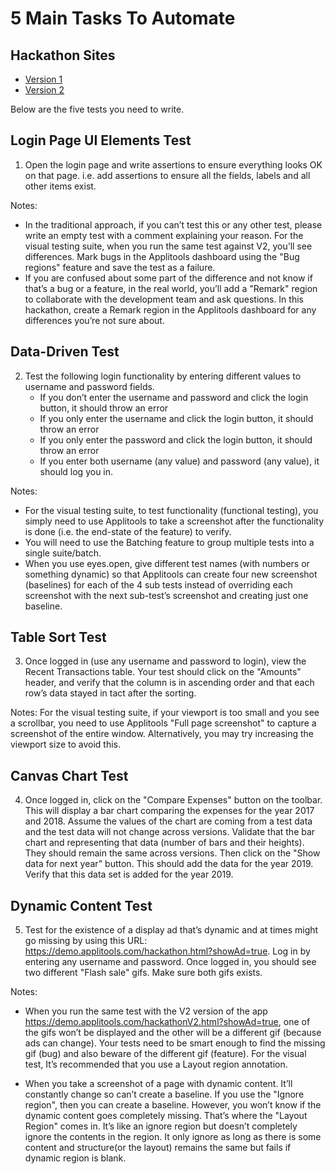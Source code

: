 # 5 Main Tasks To Automate

## Hackathon Sites

* [Version 1](https://demo.applitools.com/hackathon.html)
* [Version 2](https://demo.applitools.com/hackathonV2.html)

Below are the five tests you need to write.

## Login Page UI Elements Test

1. Open the login page and write assertions to ensure everything looks OK on that page. i.e. add assertions to ensure all the fields, labels and all other items exist.

Notes:

* In the traditional approach, if you can’t test this or any other test, please write an empty test with a comment explaining your reason. For the visual testing suite, when you run the same test against V2, you’ll see differences. Mark bugs in the Applitools dashboard using the "Bug regions" feature and save the test as a failure.
* If you are confused about some part of the difference and not know if that’s a bug or a feature, in the real world, you’ll add a "Remark" region to collaborate with the development team and ask questions. In this hackathon, create a Remark region in the Applitools dashboard for any differences you’re not sure about.

## Data-Driven Test

2. Test the following login functionality by entering different values to username and password fields.
    * If you don’t enter the username and password and click the login button, it should throw an error
    * If you only enter the username and click the login button, it should throw an error
    * If you only enter the password and click the login button, it should throw an error
    * If you enter both username (any value) and password (any value), it should log you in.

Notes:

* For the visual testing suite, to test functionality (functional testing), you simply need to use Applitools to take a screenshot after the functionality is done (i.e. the end-state of the feature) to verify.
* You will need to use the Batching feature to group multiple tests into a single suite/batch.
* When you use eyes.open, give different test names (with numbers or something dynamic) so that Applitools can create four new screenshot (baselines) for each of the 4 sub tests instead of overriding each screenshot with the next sub-test’s screenshot and creating just one baseline.

## Table Sort Test

3. Once logged in (use any username and password to login), view the Recent Transactions table. Your test should click on the "Amounts" header, and verify that the column is in ascending order and that each row’s data stayed in tact after the sorting.

Notes:
For the visual testing suite, if your viewport is too small and you see a scrollbar, you need to use Applitools "Full page screenshot" to capture a screenshot of the entire window. Alternatively, you may try increasing the viewport size to avoid this.

## Canvas Chart Test

4. Once logged in, click on the "Compare Expenses" button on the toolbar. This will display a bar chart comparing the expenses for the year 2017 and 2018. Assume the values of the chart are coming from a test data and the test data will not change across versions. Validate that the bar chart and representing that data (number of bars and their heights). They should remain the same across versions. Then click on the "Show data for next year" button. This should add the data for the year 2019. Verify that this data set is added for the year 2019.

## Dynamic Content Test

5. Test for the existence of a display ad that’s dynamic and at times might go missing by using this URL: https://demo.applitools.com/hackathon.html?showAd=true. Log in by entering any username and password. Once logged in, you should see two different "Flash sale" gifs. Make sure both gifs exists.

Notes:

* When you run the same test with the V2 version of the app https://demo.applitools.com/hackathonV2.html?showAd=true, one of the gifs won’t be displayed and the other will be a different gif (because ads can change). Your tests need to be smart enough to find the missing gif (bug) and also beware of the different gif (feature). For the visual test, It’s recommended that you use a Layout region annotation.

* When you take a screenshot of a page with dynamic content. It’ll constantly change so can’t create a baseline. If you use the "Ignore region", then you can create a baseline. However, you won’t know if the dynamic content goes completely missing. That’s where the "Layout Region" comes in. It’s like an ignore region but doesn’t completely ignore the contents in the region. It only ignore as long as there is some content and structure(or the layout) remains the same but fails if dynamic region is blank.